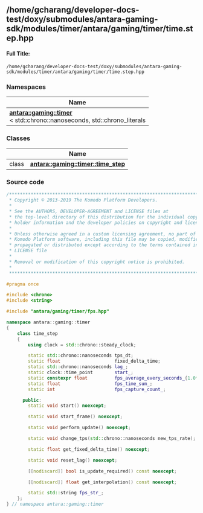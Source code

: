 

## /home/gcharang/developer-docs-test/doxy/submodules/antara-gaming-sdk/modules/timer/antara/gaming/timer/time.step.hpp

#### Full Title:
```
/home/gcharang/developer-docs-test/doxy/submodules/antara-gaming-sdk/modules/timer/antara/gaming/timer/time.step.hpp
```







### Namespaces

| Name           |
| -------------- |
| **[antara::gaming::timer](Namespaces/namespaceantara_1_1gaming_1_1timer.md)** <br>< std::chrono::nanoseconds, std::chrono_literals  |

### Classes

|                | Name           |
| -------------- | -------------- |
| class | **[antara::gaming::timer::time_step](Classes/classantara_1_1gaming_1_1timer_1_1time__step.md)**  |















### Source code

```cpp
/******************************************************************************
 * Copyright © 2013-2019 The Komodo Platform Developers.                      *
 *                                                                            *
 * See the AUTHORS, DEVELOPER-AGREEMENT and LICENSE files at                  *
 * the top-level directory of this distribution for the individual copyright  *
 * holder information and the developer policies on copyright and licensing.  *
 *                                                                            *
 * Unless otherwise agreed in a custom licensing agreement, no part of the    *
 * Komodo Platform software, including this file may be copied, modified,     *
 * propagated or distributed except according to the terms contained in the   *
 * LICENSE file                                                               *
 *                                                                            *
 * Removal or modification of this copyright notice is prohibited.            *
 *                                                                            *
 ******************************************************************************/

#pragma once

#include <chrono> 
#include <string> 

#include "antara/gaming/timer/fps.hpp"

namespace antara::gaming::timer
{
    class time_step
    {
        using clock = std::chrono::steady_clock;

        static std::chrono::nanoseconds tps_dt;
        static float                    fixed_delta_time;
        static std::chrono::nanoseconds lag_;
        static clock::time_point        start_;
        static constexpr float          fps_average_every_seconds_{1.0f};
        static float                    fps_time_sum_;
        static int                      fps_capture_count_;

      public:
        static void start() noexcept;

        static void start_frame() noexcept;

        static void perform_update() noexcept;

        static void change_tps(std::chrono::nanoseconds new_tps_rate);

        static float get_fixed_delta_time() noexcept;

        static void reset_lag() noexcept;

        [[nodiscard]] bool is_update_required() const noexcept;

        [[nodiscard]] float get_interpolation() const noexcept;

        static std::string fps_str_;
    };
} // namespace antara::gaming::timer
```




